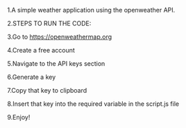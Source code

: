 1.A simple weather application using the openweather API.

2.STEPS TO RUN THE CODE:

3.Go to https://openweathermap.org

4.Create a free account

5.Navigate to the API keys section

6.Generate a key

7.Copy that key to clipboard

8.Insert that key into the required variable in the script.js file

9.Enjoy!
